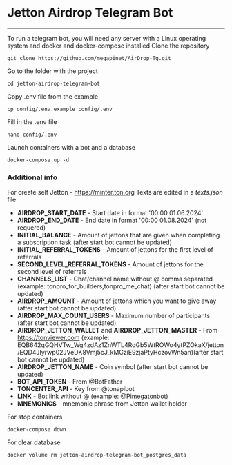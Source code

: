 # Jetton Airdrop Telegram Bot
__________________

To run a telegram bot, you will need any server with a Linux operating system and docker and docker-compose installed
Clone the repository
```
git clone https://github.com/megapinet/AirDrop-Tg.git
```
Go to the folder with the project
```
cd jetton-airdrop-telegram-bot
```
Copy .env file from the example
```
cp config/.env.example config/.env
```
Fill in the .env file
```
nano config/.env
```
Launch containers with a bot and a database
```
docker-compose up -d
```

### Additional info

For create self Jetton - https://minter.ton.org
Texts are edited in a _texts.json_ file

* **AIRDROP_START_DATE** - Start date in format '00:00 01.06.2024'
* **AIRDROP_END_DATE** - End date in format '00:00 01.08.2024' (not requered)
* **INITIAL_BALANCE** - Amount of jettons that are given when completing a subscription task (after start bot cannot be updated)
* **INITIAL_REFERRAL_TOKENS** - Amount of jettons for the first level of referrals
* **SECOND_LEVEL_REFERRAL_TOKENS** - Amount of jettons for the second level of referrals
* **CHANNELS_LIST** - Chat/channel name without @ comma separated (example: tonpro_for_builders,tonpro_me_chat) (after start bot cannot be updated)
* **AIRDROP_AMOUNT** - Amount of jettons which you want to give away (after start bot cannot be updated)
* **AIRDROP_MAX_COUNT_USERS** - Maximum number of participants (after start bot cannot be updated)
* **AIRDROP_JETTON_WALLET** and  **AIRDROP_JETTON_MASTER** - From https://tonviewer.com (example: EQB642qGQHVTw_Wg4zdAz1ZnWTL4RqGb5WtROWo4ytPZOkaX/jetton/EQD4JIyrwp02JVeDK8Vmj5cJ_kMGziE9zjaPtyHczovWn5an)(after start bot cannot be updated)
* **AIRDROP_JETTON_NAME** - Coin symbol (after start bot cannot be updated)
* **BOT_API_TOKEN** - From @BotFather
* **TONCENTER_API** - Key from @tonapibot
* **LINK** - Bot link without @ (example: @Pimegatonbot)
* **MNEMONICS** - mnemonic phrase from Jetton wallet holder

For stop containers
```
docker-compose down
```

For clear database
```
docker volume rm jetton-airdrop-telegram-bot_postgres_data
```
